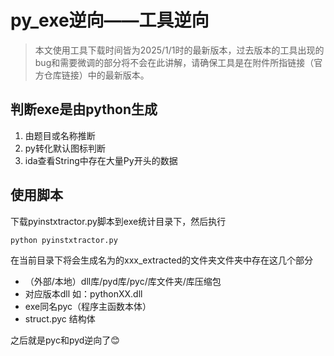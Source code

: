 # py_exe逆向——工具逆向

> 本文使用工具下载时间皆为2025/1/1时的最新版本，过去版本的工具出现的bug和需要微调的部分将不会在此讲解，请确保工具是在附件所指链接（官方仓库链接）中的最新版本。

## 判断exe是由python生成

1. 由题目或名称推断
2. py转化默认图标判断
3. ida查看String中存在大量Py开头的数据

## 使用脚本

下载pyinstxtractor.py脚本到exe统计目录下，然后执行

```
python pyinstxtractor.py
```

在当前目录下将会生成名为的xxx_extracted的文件夹文件夹中存在这几个部分

- （外部/本地）dll库/pyd库/pyc/库文件夹/库压缩包
- 对应版本dll 如：pythonXX.dll
- exe同名pyc（程序主函数本体）
- struct.pyc 结构体

之后就是pyc和pyd逆向了😊